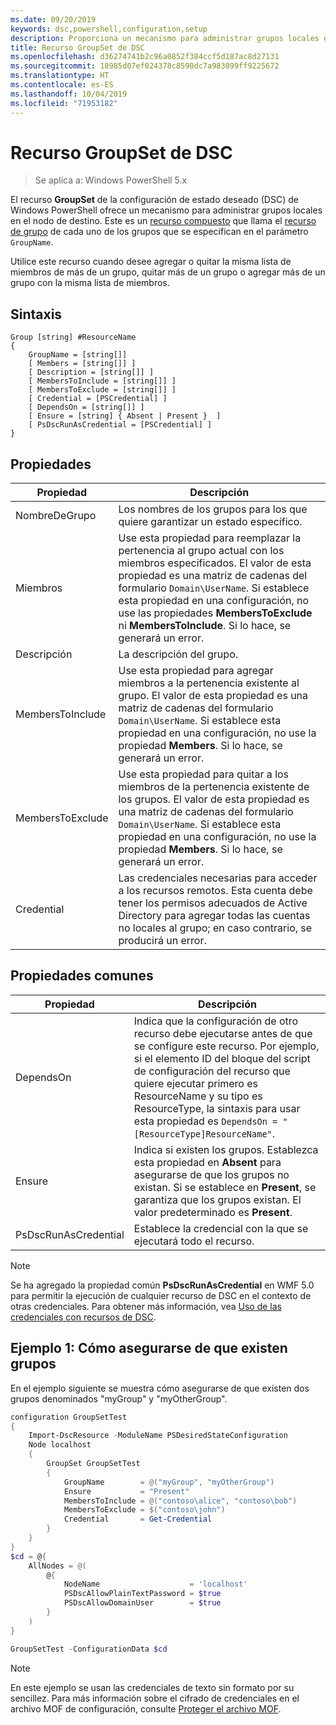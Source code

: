```yaml
---
ms.date: 09/20/2019
keywords: dsc,powershell,configuration,setup
description: Proporciona un mecanismo para administrar grupos locales en el nodo de destino.
title: Recurso GroupSet de DSC
ms.openlocfilehash: d36274741b2c96a0852f384ccf5d187ac8d27131
ms.sourcegitcommit: 18985d07ef024378c8590dc7a983099ff9225672
ms.translationtype: HT
ms.contentlocale: es-ES
ms.lasthandoff: 10/04/2019
ms.locfileid: "71953182"
---
```

# <a name="dsc-groupset-resource"></a>Recurso GroupSet de DSC

> Se aplica a: Windows PowerShell 5.x

El recurso **GroupSet** de la configuración de estado deseado (DSC) de Windows PowerShell ofrece un mecanismo para administrar grupos locales en el nodo de destino. Este es un [recurso compuesto](../../../resources/authoringResourceComposite.md) que llama el [recurso de grupo](groupResource.md) de cada uno de los grupos que se especifican en el parámetro `GroupName`.

Utilice este recurso cuando desee agregar o quitar la misma lista de miembros de más de un grupo, quitar más de un grupo o agregar más de un grupo con la misma lista de miembros.

## <a name="syntax"></a>Sintaxis

```Syntax
Group [string] #ResourceName
{
    GroupName = [string[]]
    [ Members = [string[]] ]
    [ Description = [string[]] ]
    [ MembersToInclude = [string[]] ]
    [ MembersToExclude = [string[]] ]
    [ Credential = [PSCredential] ]
    [ DependsOn = [string[]] ]
    [ Ensure = [string] { Absent | Present }  ]
    [ PsDscRunAsCredential = [PSCredential] ]
}
```

## <a name="properties"></a>Propiedades

|Propiedad |Descripción |
|---|---|
|NombreDeGrupo |Los nombres de los grupos para los que quiere garantizar un estado específico. |
|Miembros |Use esta propiedad para reemplazar la pertenencia al grupo actual con los miembros especificados. El valor de esta propiedad es una matriz de cadenas del formulario `Domain\UserName`. Si establece esta propiedad en una configuración, no use las propiedades **MembersToExclude** ni **MembersToInclude**. Si lo hace, se generará un error. |
|Descripción |La descripción del grupo. |
|MembersToInclude |Use esta propiedad para agregar miembros a la pertenencia existente al grupo. El valor de esta propiedad es una matriz de cadenas del formulario `Domain\UserName`. Si establece esta propiedad en una configuración, no use la propiedad **Members**. Si lo hace, se generará un error. |
|MembersToExclude |Use esta propiedad para quitar a los miembros de la pertenencia existente de los grupos. El valor de esta propiedad es una matriz de cadenas del formulario `Domain\UserName`. Si establece esta propiedad en una configuración, no use la propiedad **Members**. Si lo hace, se generará un error. |
|Credential |Las credenciales necesarias para acceder a los recursos remotos. Esta cuenta debe tener los permisos adecuados de Active Directory para agregar todas las cuentas no locales al grupo; en caso contrario, se producirá un error. |

## <a name="common-properties"></a>Propiedades comunes

|Propiedad |Descripción |
|---|---|
|DependsOn |Indica que la configuración de otro recurso debe ejecutarse antes de que se configure este recurso. Por ejemplo, si el elemento ID del bloque del script de configuración del recurso que quiere ejecutar primero es ResourceName y su tipo es ResourceType, la sintaxis para usar esta propiedad es `DependsOn = "[ResourceType]ResourceName"`. |
|Ensure |Indica si existen los grupos. Establezca esta propiedad en **Absent** para asegurarse de que los grupos no existan. Si se establece en **Present**, se garantiza que los grupos existan. El valor predeterminado es **Present**. |
|PsDscRunAsCredential |Establece la credencial con la que se ejecutará todo el recurso. |

> [!NOTE]
> Se ha agregado la propiedad común **PsDscRunAsCredential** en WMF 5.0 para permitir la ejecución de cualquier recurso de DSC en el contexto de otras credenciales. Para obtener más información, vea [Uso de las credenciales con recursos de DSC](../../../configurations/runasuser.md).

## <a name="example-1-ensuring-groups-are-present"></a>Ejemplo 1: Cómo asegurarse de que existen grupos

En el ejemplo siguiente se muestra cómo asegurarse de que existen dos grupos denominados "myGroup" y "myOtherGroup".

```powershell
configuration GroupSetTest
{
    Import-DscResource -ModuleName PSDesiredStateConfiguration
    Node localhost
    {
        GroupSet GroupSetTest
        {
            GroupName        = @("myGroup", "myOtherGroup")
            Ensure           = "Present"
            MembersToInclude = @("contoso\alice", "contoso\bob")
            MembersToExclude = $("contoso\john")
            Credential       = Get-Credential
        }
    }
}
$cd = @{
    AllNodes = @(
        @{
            NodeName                    = 'localhost'
            PSDscAllowPlainTextPassword = $true
            PSDscAllowDomainUser        = $true
        }
    )
}

GroupSetTest -ConfigurationData $cd
```

> [!NOTE]
> En este ejemplo se usan las credenciales de texto sin formato por su sencillez. Para más información sobre el cifrado de credenciales en el archivo MOF de configuración, consulte [Proteger el archivo MOF](../../../pull-server/secureMOF.md).